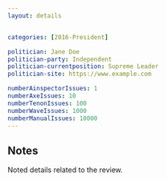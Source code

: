 ```yaml
---
layout: details


categories: [2016-President]

politician: Jane Doe
politician-party: Independent
politician-currentposition: Supreme Leader
politician-site: https://www.example.com

numberAinspectorIssues: 1
numberAxeIssues: 10
numberTenonIssues: 100
numberWaveIssues: 1000
numberManualIssues: 10000
---
```


<h2>Notes</h2>
Noted details related to the review.